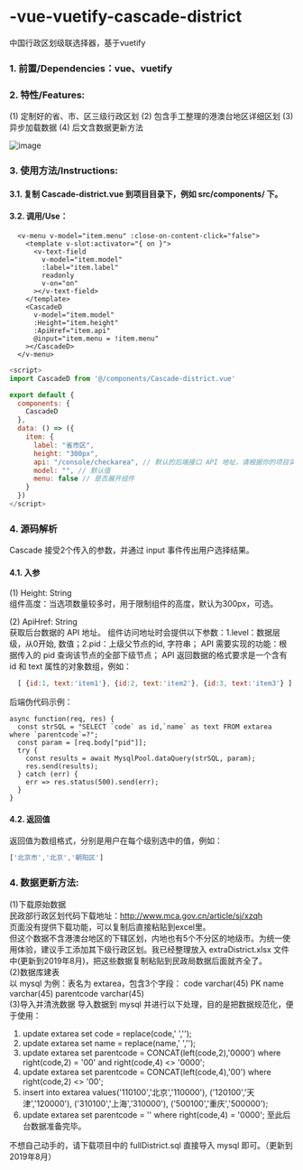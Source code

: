 # -vue-vuetify-cascade-district
中国行政区划级联选择器，基于vuetify

### 1. 前置/Dependencies：vue、vuetify

### 2. 特性/Features:
(1) 定制好的省、市、区三级行政区划
(2) 包含手工整理的港澳台地区详细区划
(3) 异步加载数据
(4) 后文含数据更新方法

![image](https://github.com/cyyssly/vue-vuetify-cascade/blob/master/1.JPG)

### 3. 使用方法/Instructions: 

#### 3.1. 复制 Cascade-district.vue 到项目目录下，例如 src/components/ 下。

#### 3.2. 调用/Use：
```vue
  <v-menu v-model="item.menu" :close-on-content-click="false">
    <template v-slot:activator="{ on }">
      <v-text-field
        v-model="item.model"
        :label="item.label"
        readonly
        v-on="on"
      ></v-text-field>
    </template>
    <CascadeD
      v-model="item.model"
      :Height="item.height"
      :ApiHref="item.api"
      @input="item.menu = !item.menu"
    ></CascadeD>
  </v-menu>  
```
```js
<script>
import CascadeD from '@/components/Cascade-district.vue'

export default {
  components: {
    CascadeD
  },
  data: () => ({
    item: {
      label: "省市区",
      height: "300px",
      api: "/console/checkarea", // 默认的后端接口 API 地址，请根据你的项目实际情况修改
      model: "", // 默认值
      menu: false // 是否展开组件
    }
  })
</script>
```

### 4. 源码解析
Cascade 接受2个传入的参数，并通过 input 事件传出用户选择结果。  

#### 4.1. 入参

(1) Height: String  
组件高度：当选项数量较多时，用于限制组件的高度，默认为300px，可选。  

(2) ApiHref: String  
获取后台数据的 API 地址。
组件访问地址时会提供以下参数：1.level：数据层级，从0开始, 数值；2.pid：上级父节点的id, 字符串；
API 需要实现的功能：根据传入的 pid 查询该节点的全部下级节点；
API 返回数据的格式要求是一个含有 id 和 text 属性的对象数组，例如：
```js
  [ {id:1, text:'item1'}, {id:2, text:'item2'}, {id:3, text:'item3'} ]  
```
后端伪代码示例：
```node
async function(req, res) {
  const strSQL = "SELECT `code` as id,`name` as text FROM extarea where `parentcode`=?";
  const param = [req.body["pid"]];
  try {
    const results = await MysqlPool.dataQuery(strSQL, param);
    res.send(results);
  } catch (err) {
    err => res.status(500).send(err);
  }
}
```
#### 4.2. 返回值

返回值为数组格式，分别是用户在每个级别选中的值，例如：
```js
['北京市','北京','朝阳区']  
```
### 4. 数据更新方法:

(1)下载原始数据  
民政部行政区划代码下载地址：http://www.mca.gov.cn/article/sj/xzqh  
页面没有提供下载功能，可以复制后直接粘贴到excel里。  
但这个数据不含港澳台地区的下辖区划，内地也有5个不分区的地级市。为统一使用体验，建议手工添加其下级行政区划。我已经整理放入 extraDistrict.xlsx 文件中(更新到2019年8月)，把这些数据复制粘贴到民政局数据后面就齐全了。  
(2)数据库建表  
以 mysql 为例：表名为 extarea，包含3个字段：
code varchar(45) PK 
name varchar(45) 
parentcode varchar(45)  
(3)导入并清洗数据
导入数据到 mysql 并进行以下处理，目的是把数据规范化，便于使用：
1. update  extarea set  code = replace(code,' ',''); 
2. update  extarea set  name = replace(name,' ',''); 
3. update extarea set  parentcode = CONCAT(left(code,2),'0000') where right(code,2) = '00' and right(code,4) <> '0000';
4. update extarea set  parentcode = CONCAT(left(code,4),'00') where right(code,2) <> '00';
5. insert into extarea values('110100','北京','110000'), ('120100','天津','120000'), ('310100','上海','310000'), ('500100','重庆','500000');
6. update extarea set  parentcode = '' where right(code,4) = '0000';
至此后台数据准备完毕。

不想自己动手的，请下载项目中的 fullDistrict.sql 直接导入 mysql 即可。（更新到2019年8月）
    
